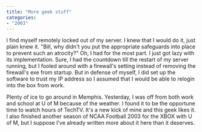 ```yaml
---
title: "More geek stuff"
categories:
- "2003"
---
```


I find myself remotely locked out of my server. I knew that I would do it, just plain knew it. "Bill, why didn't you put the appropriate safeguards into place to prevent such an atrocity?" Oh, I had for the most part. I just got lazy with its implementation. Sure, I had the countdown till the restart of my server running, but I fooled around with a firewall's setting instead of removing the firewall's exe from startup. But in defense of myself, I did set up the software to trust my IP address so I assumed that I would be able to relogin into the box from work.

Plenty of ice to go around in Memphis. Yesterday, I was off from both work and school at U of M because of the weather. I found it to be the opportune time to watch hours of TechTV. It's a new kick of mine and this geek likes it. I also finished another season of NCAA Football 2003 for the XBOX with U of M, but I suppose I've already written more about it here than it deserves.